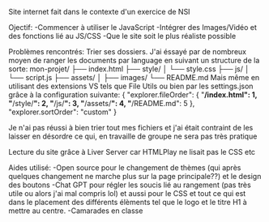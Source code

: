 Site internet fait dans le contexte d'un exercice de NSI


Ojectif:
-Commencer à utiliser le JavaScript
-Intégrer des Images/Vidéo et des fonctions lié au JS/CSS
-Que le site soit le plus réaliste possible

Problèmes rencontrés:
Trier ses dossiers. J'ai éssayé par de nombreux moyen de ranger les documents par language en suivant un structure de la sorte: 
mon-projet/
├── index.html
├── style/
│   └── style.css
├── js/
│   └── script.js
├── assets/
│   ├── images/
└── README.md
Mais même en utilisant des extensions VS tels que File Utils ou bien par les settings.json grâce à la configuration suivante:
{
  "explorer.fileOrder": {
    "**/index.html": 1,
    "**/style/**": 2,
    "**/js/**": 3,
    "**/assets/**": 4,
    "**/README.md": 5
  },
  "explorer.sortOrder": "custom"
}

Je n'ai pas réussi à bien trier tout mes fichiers et j'ai était contraint de les laisser en désordre ce qui, en travaille de groupe ne sera pas très pratique

Lecture du site grâce à Liver Server car HTMLPlay ne lisait pas le CSS etc 





Aides utilisé: 
-Open source pour le changement de thèmes (qui après quelques changement ne marche plus sur la page principale??) et le design des boutons
-Chat GPT pour régler les soucis lié au rangement (pas très utile ou alors j'ai mal compris lol) et aussi pour le CSS et tout ce qui est dans le placement des différents élèments tel que le logo et le titre H1 à mettre au centre.
-Camarades en classe 